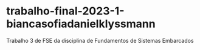 # trabalho-final-2023-1-biancasofiadanielklyssmann
Trabalho 3 de FSE da disciplina de Fundamentos de Sistemas Embarcados

